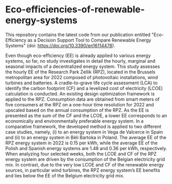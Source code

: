 # Eco-efficiencies-of-renewable-energy-systems
This repository contains the latest code from our publication entitled "Eco-Efficiency as a Decision Support Tool to Compare Renewable Energy Systems" 
(doi: https://doi.org/10.3390/en16114478).

Even though eco-efficiency (EE) is already applied to various energy systems, so far, no study investigates in detail the hourly, marginal and seasonal impacts of a decentralized energy system. This study assesses the hourly EE of the Research Park Zellik (RPZ), located in the Brussels metropolitan area for 2022 composed of photovoltaic installations, wind turbines and batteries. A cradle-to-grave life cycle assessment (LCA) to identify the carbon footprint (CF) and a levelized cost of electricity (LCOE) calculation is conducted. An existing design optimization framework is applied to the RPZ. Consumption data are obtained from smart meters of five consumers at the RPZ on a one-hour time resolution for 2022 and upscaled based on the annual consumption of the RPZ. As the EE is presented as the sum of the CF and the LCOE, a lower EE corresponds to an economically and environmentally preferable energy system. In a comparative framework, the developed method is applied to two different case studies, namely, (i) to an energy system in Vega de Valcerce in Spain and (ii) to an energy system in Bèli Bartoka in Poland. The average EE of the RPZ energy system in 2022 is 0.15 per kWh, while the average EE of the Polish and Spanish energy systems are 1.48 and 0.36 per kWh, respectively. When analyzing four selected weeks, both the LCOE and CF of the RPZ energy system are driven by the consumption of the Belgian electricity grid mix. In contrast, due to the very low LCOE and CF of the renewable energy sources, in particular wind turbines, the RPZ energy system’s EE benefits and lies below the EE of the Belgium electricity grid mix.
